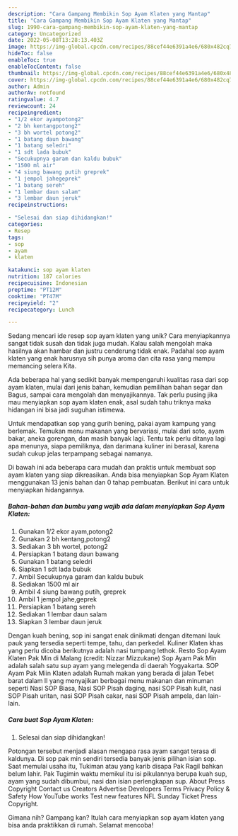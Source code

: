 ```yaml
---
description: "Cara Gampang Membikin Sop Ayam Klaten yang Mantap"
title: "Cara Gampang Membikin Sop Ayam Klaten yang Mantap"
slug: 1990-cara-gampang-membikin-sop-ayam-klaten-yang-mantap
category: Uncategorized
date: 2022-05-08T13:28:13.403Z
image: https://img-global.cpcdn.com/recipes/88cef44e6391a4e6/680x482cq70/sop-ayam-klaten-foto-resep-utama.jpg
hideToc: false
enableToc: true
enableTocContent: false
thumbnail: https://img-global.cpcdn.com/recipes/88cef44e6391a4e6/680x482cq70/sop-ayam-klaten-foto-resep-utama.jpg
cover: https://img-global.cpcdn.com/recipes/88cef44e6391a4e6/680x482cq70/sop-ayam-klaten-foto-resep-utama.jpg
author: Admin
authorAv: notfound
ratingvalue: 4.7
reviewcount: 24
recipeingredient:
- "1/2 ekor ayampotong2"
- "2 bh kentangpotong2"
- "3 bh wortel potong2"
- "1 batang daun bawang"
- "1 batang seledri"
- "1 sdt lada bubuk"
- "Secukupnya garam dan kaldu bubuk"
- "1500 ml air"
- "4 siung bawang putih greprek"
- "1 jempol jahegeprek"
- "1 batang sereh"
- "1 lembar daun salam"
- "3 lembar daun jeruk"
recipeinstructions:

- "Selesai dan siap dihidangkan!"
categories:
- Resep
tags:
- sop
- ayam
- klaten

katakunci: sop ayam klaten 
nutrition: 187 calories
recipecuisine: Indonesian
preptime: "PT12M"
cooktime: "PT47M"
recipeyield: "2"
recipecategory: Lunch

---
```





Sedang mencari ide resep sop ayam klaten yang unik? Cara menyiapkannya sangat tidak susah dan tidak juga mudah. Kalau salah mengolah maka hasilnya akan hambar dan justru cenderung tidak enak. Padahal sop ayam klaten yang enak harusnya sih punya aroma dan cita rasa yang mampu memancing selera Kita.





Ada beberapa hal yang sedikit banyak mempengaruhi kualitas rasa dari sop ayam klaten, mulai dari jenis bahan, kemudian pemilihan bahan segar dan Bagus, sampai cara mengolah dan menyajikannya. Tak perlu pusing jika mau menyiapkan sop ayam klaten enak,      asal sudah tahu triknya maka hidangan ini bisa jadi suguhan istimewa.














Untuk mendapatkan sop yang gurih bening, pakai ayam kampung yang berlemak. Temukan menu makanan yang bervariasi, mulai dari soto, ayam bakar, aneka gorengan, dan masih banyak lagi. Tentu tak perlu ditanya lagi apa menunya, siapa pemiliknya, dan darimana kuliner ini berasal, karena sudah cukup jelas terpampang sebagai namanya.






Di bawah ini ada beberapa cara mudah dan praktis untuk membuat sop ayam klaten yang siap dikreasikan. Anda bisa menyiapkan Sop Ayam Klaten menggunakan 13 jenis bahan dan 0 tahap pembuatan. Berikut ini cara untuk menyiapkan hidangannya.

<!--inarticleads1-->

##### Bahan-bahan dan bumbu yang wajib ada dalam menyiapkan Sop Ayam Klaten:

1. Gunakan 1/2 ekor ayam,potong2
1. Gunakan 2 bh kentang,potong2
1. Sediakan 3 bh wortel, potong2
1. Persiapkan 1 batang daun bawang
1. Gunakan 1 batang seledri
1. Siapkan 1 sdt lada bubuk
1. Ambil Secukupnya garam dan kaldu bubuk
1. Sediakan 1500 ml air
1. Ambil 4 siung bawang putih, greprek
1. Ambil 1 jempol jahe,geprek
1. Persiapkan 1 batang sereh
1. Sediakan 1 lembar daun salam
1. Siapkan 3 lembar daun jeruk


Dengan kuah bening, sop ini sangat enak dinikmati dengan ditemani lauk pauk yang tersedia seperti tempe, tahu, dan perkedel. Kuliner Klaten khas yang perlu dicoba berikutnya adalah nasi tumpang lethok. Resto Sop Ayam Klaten Pak Min di Malang (credit: Nizzar Mizzukane) Sop Ayam Pak Min adalah salah satu sup ayam yang melegenda di daerah Yogyakarta. SOP Ayam Pak Miin Klaten adalah Rumah makan yang berada di jalan Tebet barat dalam II yang menyajikan berbagai menu makanan dan minuman seperti Nasi SOP Biasa, Nasi SOP Pisah daging, nasi SOP Pisah kulit, nasi SOP Pisah uritan, nasi SOP Pisah cakar, nasi SOP Pisah ampela, dan lain-lain. 

<!--inarticleads2-->

##### Cara buat Sop Ayam Klaten:


1. Selesai dan siap dihidangkan!

Potongan tersebut menjadi alasan mengapa rasa ayam sangat terasa di kaldunya. Di sop pak min sendiri tersedia banyak jenis pilihan isian sop. Saat memulai usaha itu, Tukiman atau yang karib disapa Pak Ragil bahkan belum lahir. Pak Tugimin waktu memikul itu isi pikulannya berupa kuah sup, ayam yang sudah dibumbui, nasi dan isian perlengkapan sup. About Press Copyright Contact us Creators Advertise Developers Terms Privacy Policy &amp; Safety How YouTube works Test new features NFL Sunday Ticket Press Copyright. 

Gimana nih? Gampang kan? Itulah cara menyiapkan sop ayam klaten yang bisa anda praktikkan di rumah. Selamat mencoba!
